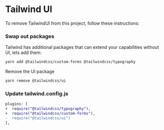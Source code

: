 # Tailwind UI

To remove TailwindUI from this project, follow these instructions:

### Swap out packages

Tailwind has additional packages that can extend your capabilities without UI, lets add them:

```sh
yarn add @tailwindcss/custom-forms @tailwindcss/typography
```

Remove the UI package

```sh
yarn remove @tailwindcss/ui
```

### Update tailwind.config.js

```diff
plugins: [
+  require("@tailwindcss/typography"),
+  require("@tailwindcss/custom-forms"),
-  require("@tailwindcss/ui")
],
```
